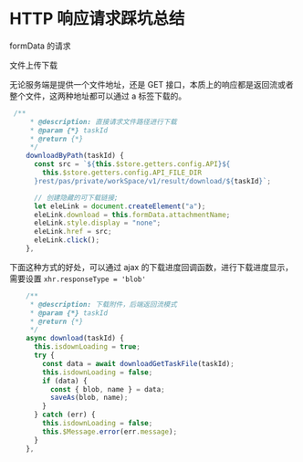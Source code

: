 # HTTP 响应请求踩坑总结

formData 的请求

文件上传下载

无论服务端是提供一个文件地址，还是 GET 接口，本质上的响应都是返回流或者整个文件，这两种地址都可以通过 a 标签下载的。

```js
 /**
     * @description: 直接请求文件路径进行下载
     * @param {*} taskId
     * @return {*}
     */
    downloadByPath(taskId) {
      const src = `${this.$store.getters.config.API}${
        this.$store.getters.config.API_FILE_DIR
      }rest/pas/private/workSpace/v1/result/download/${taskId}`;

      // 创建隐藏的可下载链接;
      let eleLink = document.createElement("a");
      eleLink.download = this.formData.attachmentName;
      eleLink.style.display = "none";
      eleLink.href = src;
      eleLink.click();
    },
```

下面这种方式的好处，可以通过 ajax 的下载进度回调函数，进行下载进度显示，需要设置 `xhr.responseType = 'blob'`
```js
    /**
     * @description: 下载附件，后端返回流模式
     * @param {*} taskId
     * @return {*}
     */
    async download(taskId) {
      this.isdownLoading = true;
      try {
        const data = await downloadGetTaskFile(taskId);
        this.isdownLoading = false;
        if (data) {
          const { blob, name } = data;
          saveAs(blob, name);
        }
      } catch (err) {
        this.isdownLoading = false;
        this.$Message.error(err.message);
      }
    },
```